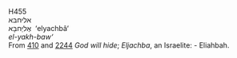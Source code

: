 H455  
אליחבּא  
אֶליַחבָּא ‎ ‘elyachbâ‘  
*el-yakh-baw‘*  
From [410](h0410) and [2244](h2244) *God* *will* *hide*; *Eljachba*, an
Israelite: - Eliahbah.  
